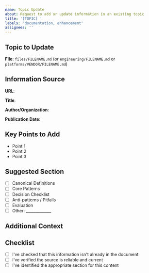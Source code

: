 ```yaml
---
name: Topic Update
about: Request to add or update information in an existing topic
title: '[TOPIC] '
labels: 'documentation, enhancement'
assignees: ''
---
```


## Topic to Update

**File**: `files/FILENAME.md` (or `engineering/FILENAME.md` or `platforms/VENDOR/FILENAME.md`)

## Information Source

**URL**: <!-- Link to article, documentation, or resource -->

**Title**: <!-- Title of the source -->

**Author/Organization**: <!-- If applicable -->

**Publication Date**: <!-- YYYY-MM-DD if available -->

## Key Points to Add

<!-- Describe the main insights or information to integrate -->

- Point 1
- Point 2
- Point 3

## Suggested Section

<!-- Where should this information be added? -->

- [ ] Canonical Definitions
- [ ] Core Patterns
- [ ] Decision Checklist
- [ ] Anti-patterns / Pitfalls
- [ ] Evaluation
- [ ] Other: _____________

## Additional Context

<!-- Any other context, rationale, or notes -->

## Checklist

- [ ] I've checked that this information isn't already in the document
- [ ] I've verified the source is reliable and current
- [ ] I've identified the appropriate section for this content
